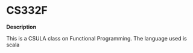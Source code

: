 CS332F
======
<strong>Description</strong>
<p>This is a CSULA class on Functional Programming. The language used is scala</p>
